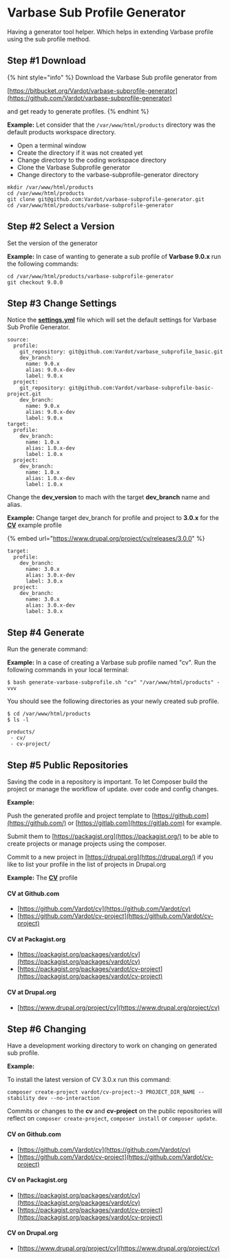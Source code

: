 # Varbase Sub Profile Generator

Having a generator tool helper. Which helps in extending Varbase profile using the sub profile method.

## Step \#1 Download

{% hint style="info" %}
Download the Varbase Sub profile generator from

 [https://bitbucket.org/Vardot/varbase-subprofile-generator](https://github.com/Vardot/varbase-subprofile-generator)

 and get ready to generate profiles.
{% endhint %}

**Example:** Let consider that the  `/var/www/html/products` directory  was the default products workspace directory. 

* Open a terminal window
* Create the directory if it was not created yet
* Change directory to the coding workspace directory
* Clone the Varbase Subprofile generator
* Change directory to the varbase-subprofile-generator directory

```text
mkdir /var/www/html/products
cd /var/www/html/products
git clone git@github.com:Vardot/varbase-subprofile-generator.git
cd /var/www/html/products/varbase-subprofile-generator
```

## Step \#2 Select a Version

Set the version of the generator

**Example:** In case of wanting to generate a sub profile of **Varbase 9.0.x** run the following commands:

```text
cd /var/www/html/products/varbase-subprofile-generator
git checkout 9.0.0
```

## Step \#3 Change Settings

Notice the [**settings.yml**](https://github.com/Vardot/varbase-subprofile-generator/blob/9.0.x/settings.yml) file which will set the default settings for Varbase Sub Profile Generator.

```text
source:
  profile:
    git_repository: git@github.com:Vardot/varbase_subprofile_basic.git
    dev_branch:
      name: 9.0.x
      alias: 9.0.x-dev
      label: 9.0.x
  project:
    git_repository: git@github.com:Vardot/varbase-subprofile-basic-project.git
    dev_branch:
      name: 9.0.x
      alias: 9.0.x-dev
      label: 9.0.x
target:
  profile:
    dev_branch:
      name: 1.0.x
      alias: 1.0.x-dev
      label: 1.0.x
  project:
    dev_branch:
      name: 1.0.x
      alias: 1.0.x-dev
      label: 1.0.x
```

Change the **dev\_version** to mach with the target **dev\_branch** name and alias.

**Example:** Change target dev\_branch for profile and project to **3.0.x** for the [**CV**](https://www.drupal.org/project/cv) example profile

{% embed url="https://www.drupal.org/project/cv/releases/3.0.0" %}

```text
target:
  profile:
    dev_branch:
      name: 3.0.x
      alias: 3.0.x-dev
      label: 3.0.x
  project:
    dev_branch:
      name: 3.0.x
      alias: 3.0.x-dev
      label: 3.0.x
```

## Step \#4 Generate

Run the generate command:

**Example:** In a case of creating a Varbase sub profile named "cv". Run the following commands in your local terminal:

```text
$ bash generate-varbase-subprofile.sh "cv" "/var/www/html/products" -vvv
```

  
You should see the following directories as your newly created sub profile.

```text
$ cd /var/www/html/products
$ ls -l

products/
 - cv/
 - cv-project/
```

## Step \#5 Public Repositories

Saving the code in a repository is important. To let Composer build the project or manage the workflow of update.  over code and config changes.

**Example:**

Push the generated profile and project template to [https://github.com](https://github.com/) or [https://gitlab.com](https://gitlab.com) for example.

Submit them to [https://packagist.org](https://packagist.org/) to be able to create projects or manage projects using the composer.

Commit to a new project in [https://drupal.org](https://drupal.org/) if you like to list your profile in the list of projects in Drupal.org

**Example:** The [**CV**](https://www.drupal.org/project/cv) profile

#### **CV at Github.com**

* [https://github.com/Vardot/cv](https://github.com/Vardot/cv)
* [https://github.com/Vardot/cv-project](https://github.com/Vardot/cv-project)

#### **CV at Packagist.org**

* [https://packagist.org/packages/vardot/cv](https://packagist.org/packages/vardot/cv)
* [https://packagist.org/packages/vardot/cv-project](https://packagist.org/packages/vardot/cv-project)

#### CV at Drupal.org

* [https://www.drupal.org/project/cv](https://www.drupal.org/project/cv)

## Step \#6 Changing 

Have a development working directory to work on changing on generated sub profile.

**Example:**

To install the latest version of CV 3.0.x run this command:

```text
composer create-project vardot/cv-project:~3 PROJECT_DIR_NAME --stability dev --no-interaction
```

Commits or changes to the **cv** and **cv-project** on the public repositories will reflect on `composer create-project`, `composer install` or `composer update`. 

#### **CV on Github.com**

* [https://github.com/Vardot/cv](https://github.com/Vardot/cv)
* [https://github.com/Vardot/cv-project](https://github.com/Vardot/cv-project)

#### **CV on Packagist.org**

* [https://packagist.org/packages/vardot/cv](https://packagist.org/packages/vardot/cv)
* [https://packagist.org/packages/vardot/cv-project](https://packagist.org/packages/vardot/cv-project)

#### CV on Drupal.org

* [https://www.drupal.org/project/cv](https://www.drupal.org/project/cv)

